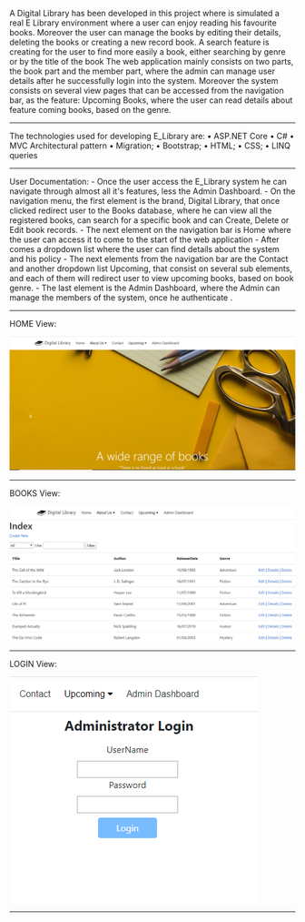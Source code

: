 A Digital Library has been developed in this project where is simulated a real E Library environment where a user can enjoy reading his favourite books. Moreover the user can manage the books by editing their details, deleting the books or creating a new record book. A search feature is creating for the user to find more easily a book, either searching by genre or by the title of the book
The web application mainly consists on two parts, the book part and the member part, where the admin can manage user details after he successfully login into the system. 
Moreover the system consists on several view pages that can be accessed from the navigation bar, as the feature: Upcoming Books, where the user can read details about feature coming books, based on the genre.

------------------------------------------------------------------------------------------------------------------------------------------
The technologies used for developing E_Library are:
•	ASP.NET Core
•	C#
•	MVC Architectural pattern
•	Migration;
•	Bootstrap;
•	HTML;
•	CSS;
•	LINQ queries

------------------------------------------------------------------------------------------------------------------------------------------
User Documentation:
    - Once the user access the E_Library system he can navigate through almost all it's features, less the Admin Dashboard. - On the navigation menu, the first element is the brand, Digital Library, that once clicked redirect user to the Books database, where he can view all the registered books, can search for a specific book and can Create, Delete or Edit book records.
    - The next element on the navigation bar is Home where the user can access it to come to the start of the web application
    - After comes a dropdown list where the user can find details about the system and his policy
    - The next elements from the navigation bar are the Contact and another dropdown list Upcoming, that consist on several sub elements, and each of them will redirect user to view upcoming books, based on book genre.
    - The last element is the Admin Dashboard, where the Admin can manage the members of the system, once he authenticate .

----------------------------------------------------------------------------------------------------------------------------------------
HOME View: 

![](wwwroot/Images/Home_View.png)

----------------------------------------------------------------------------------------------------------------------------------------
BOOKS View: 

![](wwwroot/Images/Books_View.png)

----------------------------------------------------------------------------------------------------------------------------------------
LOGIN View: 

![](wwwroot/Images/Admin_Dashboard_View.png)

----------------------------------------------------------------------------------------------------------------------------------------
